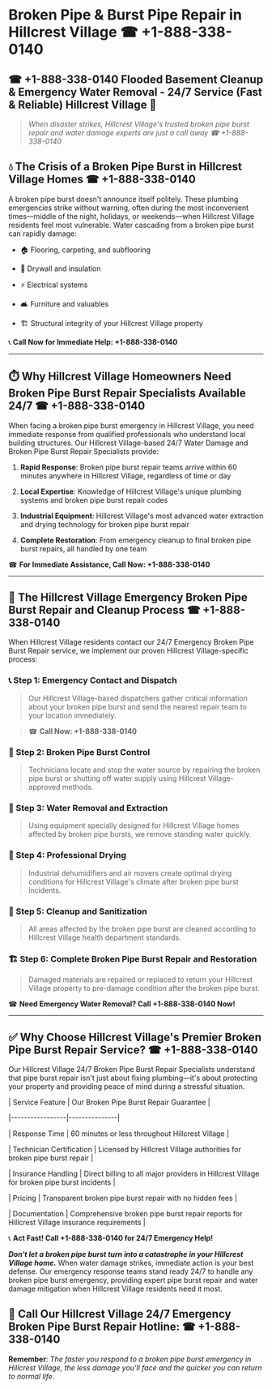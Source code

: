 # Broken Pipe & Burst Pipe Repair in Hillcrest Village ☎ +1-888-338-0140  
## ☎ +1-888-338-0140 Flooded Basement Cleanup & Emergency Water Removal - 24/7 Service (Fast & Reliable) Hillcrest Village 🚨  

> *When disaster strikes, Hillcrest Village's trusted broken pipe burst repair and water damage experts are just a call away ☎ +1-888-338-0140*  

## 💧 The Crisis of a Broken Pipe Burst in Hillcrest Village Homes ☎ +1-888-338-0140  

A broken pipe burst doesn't announce itself politely. These plumbing emergencies strike without warning, often during the most inconvenient times—middle of the night, holidays, or weekends—when Hillcrest Village residents feel most vulnerable. Water cascading from a broken pipe burst can rapidly damage:  

* 🏠 Flooring, carpeting, and subflooring  
* 🧱 Drywall and insulation  
* ⚡ Electrical systems  
* 🛋️ Furniture and valuables  
* 🏗️ Structural integrity of your Hillcrest Village property  

📞 **Call Now for Immediate Help: +1-888-338-0140**  

---  

## ⏱️ Why Hillcrest Village Homeowners Need Broken Pipe Burst Repair Specialists Available 24/7 ☎ +1-888-338-0140  

When facing a broken pipe burst emergency in Hillcrest Village, you need immediate response from qualified professionals who understand local building structures. Our Hillcrest Village-based 24/7 Water Damage and Broken Pipe Burst Repair Specialists provide:  

1. **Rapid Response**: Broken pipe burst repair teams arrive within 60 minutes anywhere in Hillcrest Village, regardless of time or day  
2. **Local Expertise**: Knowledge of Hillcrest Village's unique plumbing systems and broken pipe burst repair codes  
3. **Industrial Equipment**: Hillcrest Village's most advanced water extraction and drying technology for broken pipe burst repair  
4. **Complete Restoration**: From emergency cleanup to final broken pipe burst repairs, all handled by one team  

☎ **For Immediate Assistance, Call Now: +1-888-338-0140**  

---  

## 🔧 The Hillcrest Village Emergency Broken Pipe Burst Repair and Cleanup Process ☎ +1-888-338-0140  

When Hillcrest Village residents contact our 24/7 Emergency Broken Pipe Burst Repair service, we implement our proven Hillcrest Village-specific process:  

### 📞 Step 1: Emergency Contact and Dispatch  
> Our Hillcrest Village-based dispatchers gather critical information about your broken pipe burst and send the nearest repair team to your location immediately.  
> ☎ **Call Now: +1-888-338-0140**  

### 🚿 Step 2: Broken Pipe Burst Control  
> Technicians locate and stop the water source by repairing the broken pipe burst or shutting off water supply using Hillcrest Village-approved methods.  

### 🌊 Step 3: Water Removal and Extraction  
> Using equipment specially designed for Hillcrest Village homes affected by broken pipe bursts, we remove standing water quickly.  

### 💨 Step 4: Professional Drying  
> Industrial dehumidifiers and air movers create optimal drying conditions for Hillcrest Village's climate after broken pipe burst incidents.  

### 🧼 Step 5: Cleanup and Sanitization  
> All areas affected by the broken pipe burst are cleaned according to Hillcrest Village health department standards.  

### 🏗️ Step 6: Complete Broken Pipe Burst Repair and Restoration  
> Damaged materials are repaired or replaced to return your Hillcrest Village property to pre-damage condition after the broken pipe burst.  

☎ **Need Emergency Water Removal? Call +1-888-338-0140 Now!**  

---  

## ✅ Why Choose Hillcrest Village's Premier Broken Pipe Burst Repair Service? ☎ +1-888-338-0140  

Our Hillcrest Village 24/7 Broken Pipe Burst Repair Specialists understand that pipe burst repair isn't just about fixing plumbing—it's about protecting your property and providing peace of mind during a stressful situation.  

| Service Feature | Our Broken Pipe Burst Repair Guarantee |  
|-----------------|---------------|  
| Response Time | 60 minutes or less throughout Hillcrest Village |  
| Technician Certification | Licensed by Hillcrest Village authorities for broken pipe burst repair |  
| Insurance Handling | Direct billing to all major providers in Hillcrest Village for broken pipe burst incidents |  
| Pricing | Transparent broken pipe burst repair with no hidden fees |  
| Documentation | Comprehensive broken pipe burst repair reports for Hillcrest Village insurance requirements |  

📞 **Act Fast! Call +1-888-338-0140 for 24/7 Emergency Help!**  

***Don't let a broken pipe burst turn into a catastrophe in your Hillcrest Village home.*** When water damage strikes, immediate action is your best defense. Our emergency response teams stand ready 24/7 to handle any broken pipe burst emergency, providing expert pipe burst repair and water damage mitigation when Hillcrest Village residents need it most.  

## 📱 Call Our Hillcrest Village 24/7 Emergency Broken Pipe Burst Repair Hotline: ☎ +1-888-338-0140  

**Remember**: *The faster you respond to a broken pipe burst emergency in Hillcrest Village, the less damage you'll face and the quicker you can return to normal life.*